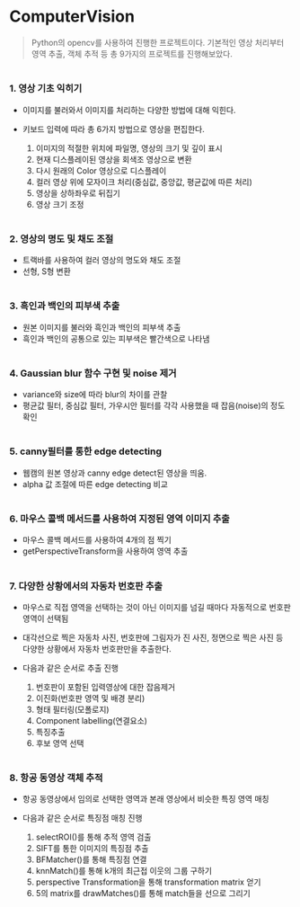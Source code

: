 # ComputerVision
> Python의 opencv를 사용하여 진행한 프로젝트이다. 기본적인 영상 처리부터 영역 추출, 객체 추적 등 총 9가지의 프로젝트를 진행해보았다.  

#
### 1. 영상 기초 익히기
* 이미지를 불러와서 이미지를 처리하는 다양한 방법에 대해 익힌다. 
* 키보드 입력에 따라 총 6가지 방법으로 영상을 편집한다.  


  1. 이미지의 적절한 위치에 파일명, 영상의 크기 및 깊이 표시
  2. 현재 디스플레이된 영상을 회색조 영상으로 변환
  3. 다시 원래의 Color 영상으로 디스플레이
  4. 컬러 영상 위에 모자이크 처리(중심값, 중앙값, 평균값에 따른 처리)
  5. 영상을 상하좌우로 뒤집기
  6. 영상 크기 조정

#
### 2. 영상의 명도 및 채도 조절
* 트랙바를 사용하여 컬러 영상의 명도와 채도 조절  
* 선형, S형 변환

#

### 3. 흑인과 백인의 피부색 추출
* 원본 이미지를 불러와 흑인과 백인의 피부색 추출  
* 흑인과 백인의 공통으로 있는 피부색은 빨간색으로 나타냄
#

### 4. Gaussian blur 함수 구현 및 noise 제거
* variance와 size에 따라 blur의 차이를 관찰  
* 평균값 필터, 중심값 필터, 가우시안 필터를 각각 사용했을 때 잡음(noise)의 정도 확인

#
### 5. canny필터를 통한 edge detecting
* 웹캠의 원본 영상과 canny edge detect된 영상을 띄움.  
* alpha 값 조절에 따른 edge detecting 비교

#
### 6. 마우스 콜백 메서드를 사용하여 지정된 영역 이미지 추출
* 마우스 콜백 메서드를 사용하여 4개의 점 찍기  
* getPerspectiveTransform을 사용하여 영역 추출

#
### 7. 다양한 상황에서의 자동차 번호판 추출
* 마우스로 직접 영역을 선택하는 것이 아닌 이미지를 넘길 때마다 자동적으로 번호판 영역이 선택됨 


* 대각선으로 찍은 자동차 사진, 번호판에 그림자가 진 사진, 정면으로 찍은 사진 등 다양한 상황에서 자동차 번호판만을 추출한다. 


* 다음과 같은 순서로 추출 진행

	 1. 번호판이 포함된 입력영상에 대한 잡음제거
	 2. 이진화(번호판 영역 및 배경 분리)
	 3. 형태 필터링(모폴로지)
	 4. Component labelling(연결요소)
	 5. 특징추출
	 6. 후보 영역 선택

#
### 8. 항공 동영상 객체 추적
* 항공 동영상에서 임의로 선택한 영역과 본래 영상에서 비슷한 특징 영역 매칭  
* 다음과 같은 순서로 특징점 매칭 진행


	 1. selectROI()를 통해 추적 영역 검출
	 2. SIFT를 통한 이미지의 특징점 추출
	 3. BFMatcher()를 통해 특징점 연결
	 4. knnMatch()를 통해 k개의 최근접 이웃의 그룹 구하기
	 5. perspective Transformation을 통해 transformation matrix 얻기
	 6. 5의 matrix를 drawMatches()를 통해 match들을 선으로 그리기



